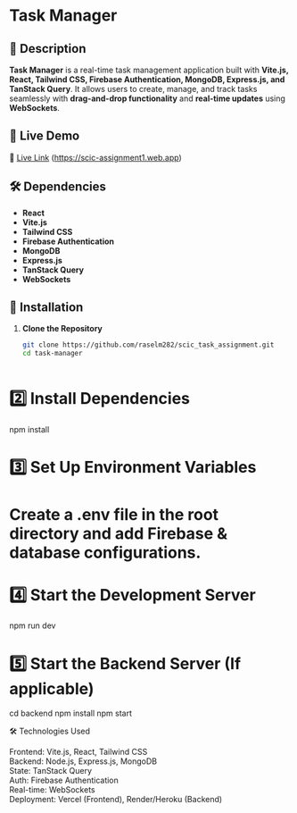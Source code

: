 # Task Manager  

## 🔹 Description  
**Task Manager** is a real-time task management application built with **Vite.js, React, Tailwind CSS, Firebase Authentication, MongoDB, Express.js, and TanStack Query**. It allows users to create, manage, and track tasks seamlessly with **drag-and-drop functionality** and **real-time updates** using **WebSockets**.  

## 🔗 Live Demo  
🔗 [Live Link](#) (https://scic-assignment1.web.app)  

## 🛠️ Dependencies  
- **React**  
- **Vite.js**  
- **Tailwind CSS**  
- **Firebase Authentication**  
- **MongoDB**  
- **Express.js**  
- **TanStack Query**  
- **WebSockets**  

## 🚀 Installation  

1. **Clone the Repository**  
   ```sh
   git clone https://github.com/raselm282/scic_task_assignment.git
   cd task-manager



# 2️⃣ Install Dependencies
npm install

# 3️⃣ Set Up Environment Variables
# Create a .env file in the root directory and add Firebase & database configurations.

# 4️⃣ Start the Development Server
npm run dev

# 5️⃣ Start the Backend Server (If applicable)
cd backend
npm install
npm start


🛠️ Technologies Used


Frontend:   Vite.js, React, Tailwind CSS  
Backend:    Node.js, Express.js, MongoDB  
State:      TanStack Query  
Auth:       Firebase Authentication  
Real-time:  WebSockets  
Deployment: Vercel (Frontend), Render/Heroku (Backend)  